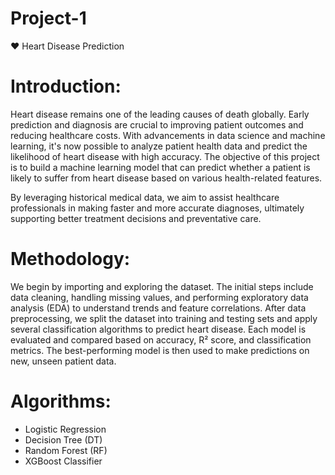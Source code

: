 # Project-1
❤️ Heart Disease Prediction


# Introduction:
Heart disease remains one of the leading causes of death globally. Early prediction and diagnosis are crucial to improving patient outcomes and reducing healthcare costs. With advancements in data science and machine learning, it's now possible to analyze patient health data and predict the likelihood of heart disease with high accuracy. The objective of this project is to build a machine learning model that can predict whether a patient is likely to suffer from heart disease based on various health-related features.

By leveraging historical medical data, we aim to assist healthcare professionals in making faster and more accurate diagnoses, ultimately supporting better treatment decisions and preventative care.


# Methodology:
We begin by importing and exploring the dataset. The initial steps include data cleaning, handling missing values, and performing exploratory data analysis (EDA) to understand trends and feature correlations.
After data preprocessing, we split the dataset into training and testing sets and apply several classification algorithms to predict heart disease. Each model is evaluated and compared based on accuracy, R² score, and classification metrics. The best-performing model is then used to make predictions on new, unseen patient data.

# Algorithms:
- Logistic Regression
- Decision Tree (DT)
- Random Forest (RF)
- XGBoost Classifier
